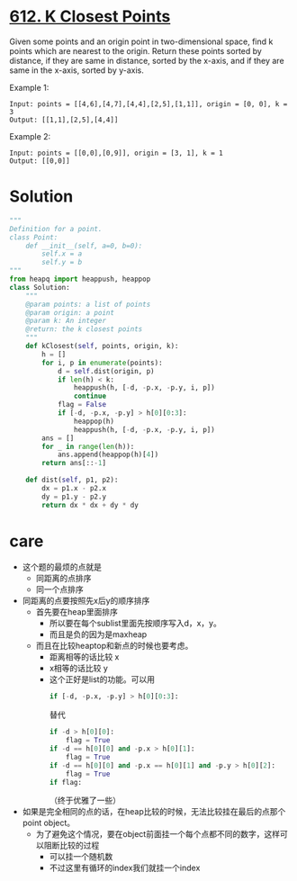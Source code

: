 # [612. K Closest Points](https://www.lintcode.com/problem/k-closest-points/description)

Given some points and an origin point in two-dimensional space, find k points which are nearest to the origin.
Return these points sorted by distance, if they are same in distance, sorted by the x-axis, and if they are same in the x-axis, sorted by y-axis.

Example 1:
```
Input: points = [[4,6],[4,7],[4,4],[2,5],[1,1]], origin = [0, 0], k = 3 
Output: [[1,1],[2,5],[4,4]]
```
Example 2:
```
Input: points = [[0,0],[0,9]], origin = [3, 1], k = 1
Output: [[0,0]]
```
# Solution
```python
"""
Definition for a point.
class Point:
    def __init__(self, a=0, b=0):
        self.x = a
        self.y = b
"""
from heapq import heappush, heappop
class Solution:
    """
    @param points: a list of points
    @param origin: a point
    @param k: An integer
    @return: the k closest points
    """
    def kClosest(self, points, origin, k):
        h = []
        for i, p in enumerate(points):
            d = self.dist(origin, p)
            if len(h) < k:
                heappush(h, [-d, -p.x, -p.y, i, p])
                continue
            flag = False
            if [-d, -p.x, -p.y] > h[0][0:3]:
                heappop(h)
                heappush(h, [-d, -p.x, -p.y, i, p])
        ans = []
        for _ in range(len(h)):
            ans.append(heappop(h)[4])
        return ans[::-1]
    
    def dist(self, p1, p2):
        dx = p1.x - p2.x
        dy = p1.y - p2.y
        return dx * dx + dy * dy
```
# care
- 这个题的最烦的点就是
    - 同距离的点排序
    - 同一个点排序
- 同距离的点要按照先x后y的顺序排序
    - 首先要在heap里面排序
        - 所以要在每个sublist里面先按顺序写入d，x，y。
        - 而且是负的因为是maxheap
    - 而且在比较heaptop和新点的时候也要考虑。
        - 距离相等的话比较 x
        - x相等的话比较 y
        - 这个正好是list的功能。可以用
            ```python
            if [-d, -p.x, -p.y] > h[0][0:3]:
            ```
            替代
            ```python
            if -d > h[0][0]:
                flag = True
            if -d == h[0][0] and -p.x > h[0][1]:
                flag = True
            if -d == h[0][0] and -p.x == h[0][1] and -p.y > h[0][2]:
                flag = True
            if flag:
            ```
            （终于优雅了一些）
- 如果是完全相同的点的话，在heap比较的时候，无法比较挂在最后的点那个point object。
    - 为了避免这个情况，要在object前面挂一个每个点都不同的数字，这样可以阻断比较的过程
        - 可以挂一个随机数
        - 不过这里有循环的index我们就挂一个index
